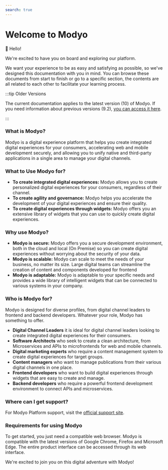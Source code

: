 ```yaml
---
search: true
---
```


# Welcome to Modyo

👋 Hello! 

We're excited to have you on board and exploring our platform.

We want your experience to be as easy and satisfying as possible, so we've designed this documentation with you in mind. You can browse these documents from start to finish or go to a specific section, the contents are all related to each other to facilitate your learning process.

:::tip Older Versions

The current documentation applies to the latest version (10) of Modyo. If you need information about previous versions (9.2), [you can access it here](https://9-2.docs.modyo.com/en/).

:::

### What is Modyo?

Modyo is a digital experience platform that helps you create integrated digital experiences for your consumers, accelerating web and mobile development securely, and allowing you to unify native and third-party applications in a single area to manage your digital channels.

### What to Use Modyo for?

* **To create integrated digital experiences:** Modyo allows you to create personalized digital experiences for your consumers, regardless of their channel.
* **To create agility and governance:** Modyo helps you accelerate the development of your digital experiences and ensure their quality.
* **To create digital experiences through widgets:** Modyo offers you an extensive library of widgets that you can use to quickly create digital experiences.


### Why use Modyo?

* **Modyo is secure:** Modyo offers you a secure development environment, both in the cloud and local (On Premise) so you can create digital experiences without worrying about the security of your data.
* **Modyo is scalable:** Modyo can scale to meet the needs of your business, no matter its size. Large digital teams can streamline the creation of content and components developed for frontend
* **Modyo is adaptable:** Modyo is adaptable to your specific needs and provides a wide library of intelligent widgets that can be connected to various systems in your company.

### Who is Modyo for?

Modyo is designed for diverse profiles, from digital channel leaders to frontend and backend developers. Whatever your role, Modyo has something to offer.

* **Digital Channel Leaders** it is ideal for digital channel leaders looking to create integrated digital experiences for their consumers.
* **Software Architects** who seek to create a clean architecture, from Microservices and APIs to microfrontends for web and mobile channels.
* **Digital marketing experts** who require a content management system to create digital experiences for target groups.
* **Content managers** who want to manage publications from their various digital channels in one place.
* **Frontend developers** who want to build digital experiences through widgets that are easy to create and manage.
* **Backend developers** who require a powerful frontend development environment to connect APIs and microservices.

### Where can I get support?

For Modyo Platform support, visit the [official support site](https://support.modyo.com/hc/es).

### Requirements for using Modyo

To get started, you just need a compatible web browser. Modyo is compatible with the latest versions of Google Chrome, Firefox and Microsoft Edge. The entire product interface can be accessed through its web interface.

We're excited to join you on this digital adventure with Modyo!